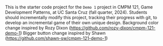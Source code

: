 This is the starter code project for the `Demo 1` project in CMPM 121, Game Development Patterns, at UC Santa Cruz (fall quarter, 2024). Students should incrementally modify this project, tracking their progress with git, to develop an incremental game of their own unique design.
Background color change inspired by Rozy Dixon (https://github.com/rozy-dixon/cmpm-121-demo-1)
Bigger button change inspired by Shawn (https://github.com/shawn-sw/cmpm-121-demo-1)